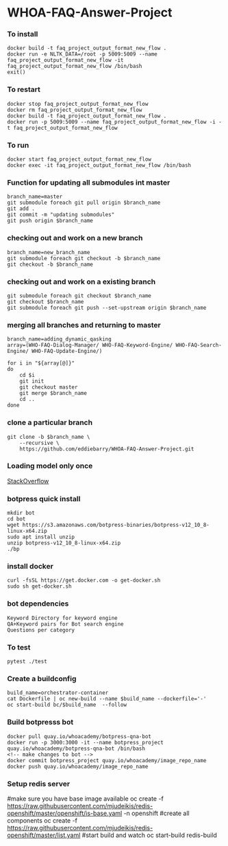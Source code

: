 # WHOA-FAQ-Answer-Project

### To install
```
docker build -t faq_project_output_format_new_flow .
docker run -e NLTK_DATA=/root -p 5009:5009 --name faq_project_output_format_new_flow -it faq_project_output_format_new_flow /bin/bash
exit()
```

### To restart
```
docker stop faq_project_output_format_new_flow
docker rm faq_project_output_format_new_flow
docker build -t faq_project_output_format_new_flow .
docker run -p 5009:5009 --name faq_project_output_format_new_flow -i -t faq_project_output_format_new_flow
```

### To run
```
docker start faq_project_output_format_new_flow
docker exec -it faq_project_output_format_new_flow /bin/bash
```

### Function for updating all submodules int master
```
branch_name=master
git submodule foreach git pull origin $branch_name
git add .
git commit -m "updating submodules"
git push origin $branch_name
```

### checking out and work on a new branch
```
branch_name=new_branch_name
git submodule foreach git checkout -b $branch_name
git checkout -b $branch_name
```

### checking out and work on a existing branch
```
git submodule foreach git checkout $branch_name
git checkout $branch_name
git submodule foreach git push --set-upstream origin $branch_name
```

### merging all branches and returning to master
```
branch_name=adding_dynamic_qasking
array=(WHO-FAQ-Dialog-Manager/ WHO-FAQ-Keyword-Engine/ WHO-FAQ-Search-Engine/ WHO-FAQ-Update-Engine/)

for i in "${array[@]}"
do
	cd $i
    git init
    git checkout master
    git merge $branch_name
    cd ..
done
```

### clone a particular branch
```
git clone -b $branch_name \
    --recursive \
    https://github.com/eddiebarry/WHOA-FAQ-Answer-Project.git
```

### Loading model only once
[StackOverflow](https://stackoverflow.com/questions/32213893/how-to-cache-a-large-machine-learning-model-in-flask)


### botpress quick install
```
mkdir bot
cd bot
wget https://s3.amazonaws.com/botpress-binaries/botpress-v12_10_8-linux-x64.zip
sudo apt install unzip
unzip botpress-v12_10_8-linux-x64.zip
./bp
```

### install docker
```
curl -fsSL https://get.docker.com -o get-docker.sh
sudo sh get-docker.sh
```

### bot dependencies
```
Keyword Directory for keyword engine
QA+Keyword pairs for Bot search engine
Questions per category
```

### To test
```
pytest ./test
```

### Create a buildconfig

```
build_name=orchestrator-container
cat Dockerfile | oc new-build --name $build_name --dockerfile='-'
oc start-build bc/$build_name  --follow
```


### Build botpresss bot
```
docker pull quay.io/whoacademy/botpress-qna-bot
docker run -p 3000:3000 -it --name botpress_project quay.io/whoacademy/botpress-qna-bot /bin/bash
<!-- make changes to bot -->
docker commit botpress_project quay.io/whoacademy/image_repo_name
docker push quay.io/whoacademy/image_repo_name
```

### Setup redis server
#make sure you have base image available
oc create -f https://raw.githubusercontent.com/mjudeikis/redis-openshift/master/openshift/is-base.yaml -n openshift
#create all components
oc create -f https://raw.githubusercontent.com/mjudeikis/redis-openshift/master/list.yaml
#start build and watch 
oc start-build redis-build